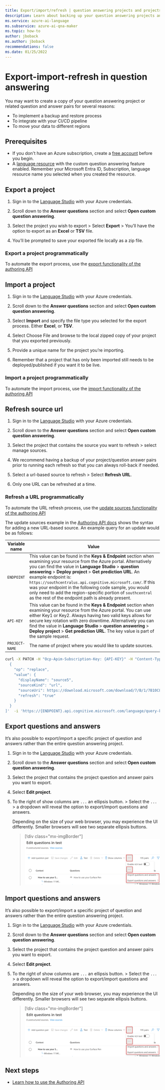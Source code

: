 ```yaml
---
title: Export/import/refresh | question answering projects and projects
description: Learn about backing up your question answering projects and projects
ms.service: azure-ai-language
ms.subservice: azure-ai-qna-maker
ms.topic: how-to
author: jboback
ms.author: jboback
recommendations: false
ms.date: 01/25/2022
---
```

# Export-import-refresh in question answering

You may want to create a copy of your question answering project or related question and answer pairs for several reasons:

* To implement a backup and restore process
* To integrate with your CI/CD pipeline
* To move your data to different regions

## Prerequisites

* If you don't have an Azure subscription, create a [free account](https://azure.microsoft.com/free/cognitive-services/) before you begin.
* A [language resource](https://aka.ms/create-language-resource) with the custom question answering feature enabled. Remember your Microsoft Entra ID, Subscription, language resource name you selected when you created the resource.

## Export a project

1. Sign in to the [Language Studio](https://language.azure.com/) with your Azure credentials.

2. Scroll down to the **Answer questions** section and select **Open custom question answering**.

3. Select the project you wish to export > Select **Export** > You’ll have the option to export as an **Excel** or **TSV** file.

4. You’ll be prompted to save your exported file locally as a zip file.

### Export a project programmatically

To automate the export process, use the [export functionality of the authoring API](./authoring.md#export-project-metadata-and-assets)

## Import a project

1. Sign in to the [Language Studio](https://language.azure.com/) with your Azure credentials.

2. Scroll down to the **Answer questions** section and select **Open custom question answering**.

3. Select **Import** and specify the file type you selected for the export process. Either **Excel**, or **TSV**.

4. Select Choose File and browse to the local zipped copy of your project that you exported previously.

5. Provide a unique name for the project you’re importing.

6. Remember that a project that has only been imported still needs to be deployed/published if you want it to be live.

### Import a project programmatically

To automate the import process, use the [import functionality of the authoring API](./authoring.md#import-project)

## Refresh source url

1. Sign in to the [Language Studio](https://language.azure.com/) with your Azure credentials.

2. Scroll down to the **Answer questions** section and select **Open custom question answering**.

3. Select the project that contains the source you want to refresh > select manage sources.

4. We recommend having a backup of your project/question answer pairs prior to running each refresh so that you can always roll-back if needed.

5. Select a url-based source to refresh > Select **Refresh URL**.
6. Only one URL can be refreshed at a time.

### Refresh a URL programmatically

To automate the URL refresh process, use the [update sources functionality of the authoring API](./authoring.md#update-sources)

The update sources example in the [Authoring API docs](./authoring.md#update-sources) shows the syntax for adding a new URL-based source. An example query for an update would be as follows:

|Variable name | Value |
|--------------------------|-------------|
| `ENDPOINT`               | This value can be found in the **Keys & Endpoint** section when examining your resource from the Azure portal. Alternatively you can find the value in **Language Studio** > **question answering** > **Deploy project** > **Get prediction URL**. An example endpoint is: `https://southcentralus.api.cognitive.microsoft.com/`. If this was your endpoint in the following code sample, you would only need to add the region-specific portion of `southcentral` as the rest of the endpoint path is already present.|
| `API-KEY` | This value can be found in the **Keys & Endpoint** section when examining your resource from the Azure portal. You can use either Key1 or Key2. Always having two valid keys allows for secure key rotation with zero downtime. Alternatively you can find the value in **Language Studio** > **question answering** > **Deploy project** > **Get prediction URL**. The key value is part of the sample request.|
| `PROJECT-NAME` | The name of project where you would like to update sources.|

```bash
curl -X PATCH -H "Ocp-Apim-Subscription-Key: {API-KEY}" -H "Content-Type: application/json" -d '[
  {
    "op": "replace",
    "value": {
      "displayName": "source5",
      "sourceKind": "url",
      "sourceUri": https://download.microsoft.com/download/7/B/1/7B10C82E-F520-4080-8516-5CF0D803EEE0/surface-book-user-guide-EN.pdf,
      "refresh": "true"
    }
  }
]'  -i 'https://{ENDPOINT}.api.cognitive.microsoft.com/language/query-knowledgebases/projects/{PROJECT-NAME}/sources?api-version=2021-10-01'
```

## Export questions and answers

It’s also possible to export/import a specific project of question and answers rather than the entire question answering project.

1. Sign in to the [Language Studio](https://language.azure.com/) with your Azure credentials.

2. Scroll down to the **Answer questions** section and select **Open custom question answering**.

3. Select the project that contains the project question and answer pairs you want to export.

4. Select **Edit project**.

5. To the right of show columns are `...` an ellipsis button. > Select the `...` > a dropdown will reveal the option to export/import questions and answers.

    Depending on the size of your web browser, you may experience the UI differently. Smaller browsers will see two separate ellipsis buttons.

    > [!div class="mx-imgBorder"]
    > ![Screenshot of selecting multiple UI ellipsis buttons to get to import/export question and answer pair option](../media/export-import-refresh/export-questions.png)

## Import questions and answers

It’s also possible to export/import a specific project of question and answers rather than the entire question answering project.

1. Sign in to the [Language Studio](https://language.azure.com/) with your Azure credentials.

2. Scroll down to the **Answer questions** section and select **Open custom question answering**.

3. Select the project that contains the project question and answer pairs you want to export.

4. Select **Edit project**.

5. To the right of show columns are `...` an ellipsis button. > Select the `...` > a dropdown will reveal the option to export/import questions and answers.

    Depending on the size of your web browser, you may experience the UI differently. Smaller browsers will see two separate ellipsis buttons.

    > [!div class="mx-imgBorder"]
    > ![Screenshot of selecting multiple UI ellipsis buttons to get to import/export question and answer pair option](../media/export-import-refresh/export-questions.png)

## Next steps

* [Learn how to use the Authoring API](./authoring.md)
